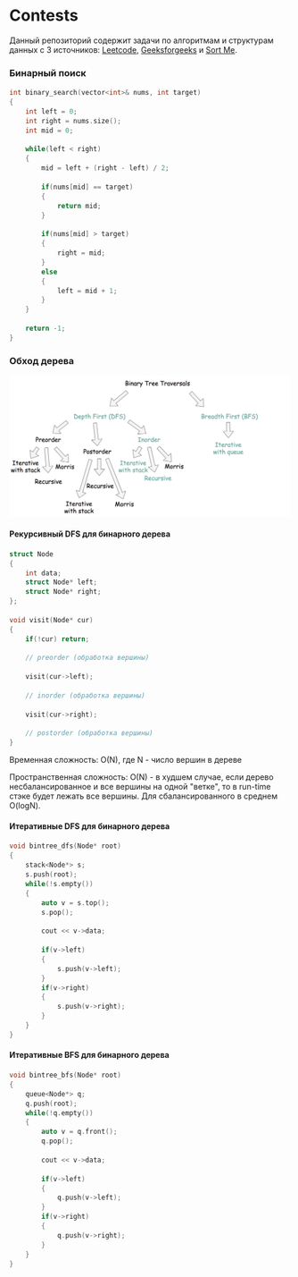# Contests

Данный репозиторий содержит задачи по алгоритмам и структурам данных с 3 источников: [Leetcode](https://leetcode.com/), [Geeksforgeeks](https://practice.geeksforgeeks.org/) и [Sort Me](https://sort-me.org/). 

### Бинарный поиск

```c++
int binary_search(vector<int>& nums, int target)
{
    int left = 0;
    int right = nums.size();
    int mid = 0;
    
    while(left < right)
    {
        mid = left + (right - left) / 2;
        
        if(nums[mid] == target)
        {
            return mid;
        }
        
        if(nums[mid] > target)
        {
            right = mid;
        }
        else
        {
            left = mid + 1;
        }
    }
    
    return -1;
}
```



### Обход дерева

![Виды обходов](traversals.png)

#### Рекурсивный DFS для бинарного дерева 

```c++
struct Node
{
    int data;
    struct Node* left;
    struct Node* right;
};

void visit(Node* cur)
{
    if(!cur) return;
    
    // preorder (обработка вершины)
    
    visit(cur->left);
    
    // inorder (обработка вершины)

    visit(cur->right);
    
    // postorder (обработка вершины)
}
```



Временная сложность: O(N), где N - число вершин в дереве

Пространственная сложность: O(N) - в худшем случае, если дерево несбалансированное и все вершины на одной "ветке", то в run-time стэке будет лежать все вершины. Для сбалансированного в среднем O(logN).

#### Итеративные DFS для бинарного дерева

```c++
void bintree_dfs(Node* root)
{
    stack<Node*> s;
	s.push(root);
	while(!s.empty())
    {
        auto v = s.top();
        s.pop();
        
        cout << v->data;
        
        if(v->left)
        {
            s.push(v->left);
        }
        if(v->right)
        {
            s.push(v->right);
        }
    }
}
```



#### Итеративные BFS для бинарного дерева

```c++
void bintree_bfs(Node* root)
{
    queue<Node*> q;
	q.push(root);
	while(!q.empty())
    {
        auto v = q.front();
        q.pop();
        
        cout << v->data;
        
        if(v->left)
        {
            q.push(v->left);
        }
        if(v->right)
        {
            q.push(v->right);
        }
    }
}
```





























